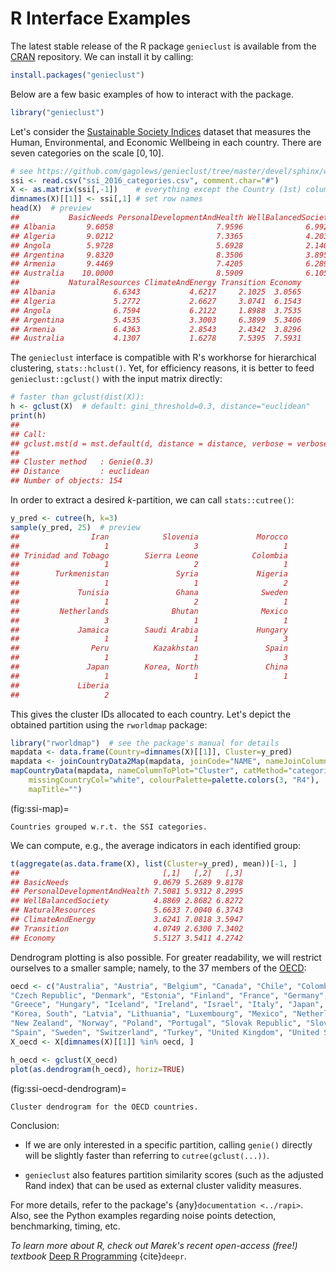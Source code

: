 



# R Interface Examples

The latest stable release of the R package `genieclust` is available from the
[CRAN](https://cran.r-project.org/web/packages/genieclust/) repository.
We can install it by calling:


``` r
install.packages("genieclust")
```


Below are a few basic examples of how to interact with the package.


``` r
library("genieclust")
```



Let's consider the [Sustainable Society Indices](http://www.ssfindex.com/)
dataset that measures the Human, Environmental, and Economic Wellbeing
in each country. There are seven categories on the scale $[0, 10]$.


``` r
# see https://github.com/gagolews/genieclust/tree/master/devel/sphinx/weave
ssi <- read.csv("ssi_2016_categories.csv", comment.char="#")
X <- as.matrix(ssi[,-1])    # everything except the Country (1st) column
dimnames(X)[[1]] <- ssi[,1] # set row names
head(X)  # preview
##           BasicNeeds PersonalDevelopmentAndHealth WellBalancedSociety
## Albania       9.6058                       7.9596              6.9926
## Algeria       9.0212                       7.3365              4.2039
## Angola        5.9728                       5.6928              2.1401
## Argentina     9.8320                       8.3506              3.8952
## Armenia       9.4469                       7.4205              6.2892
## Australia    10.0000                       8.5909              6.1055
##           NaturalResources ClimateAndEnergy Transition Economy
## Albania             6.6343           4.6217     2.1025  3.0565
## Algeria             5.2772           2.6627     3.0741  6.1543
## Angola              6.7594           6.2122     1.8988  3.7535
## Argentina           5.4535           3.3003     6.3899  5.3406
## Armenia             6.4363           2.8543     2.4342  3.8296
## Australia           4.1307           1.6278     7.5395  7.5931
```


The `genieclust` interface is compatible with R's workhorse
for hierarchical clustering, `stats::hclust()`.
Yet, for efficiency reasons, it is better to feed `genieclust::gclust()`
with the input matrix directly:



``` r
# faster than gclust(dist(X)):
h <- gclust(X)  # default: gini_threshold=0.3, distance="euclidean"
print(h)
## 
## Call:
## gclust.mst(d = mst.default(d, distance = distance, verbose = verbose,     ...), gini_threshold = gini_threshold, verbose = verbose)
## 
## Cluster method   : Genie(0.3) 
## Distance         : euclidean 
## Number of objects: 154
```

In order to extract a desired *k*-partition, we can call `stats::cutree()`:


``` r
y_pred <- cutree(h, k=3)
sample(y_pred, 25)  # preview
##                Iran            Slovenia             Morocco 
##                   1                   3                   1 
## Trinidad and Tobago        Sierra Leone            Colombia 
##                   1                   2                   1 
##        Turkmenistan               Syria             Nigeria 
##                   1                   1                   2 
##             Tunisia               Ghana              Sweden 
##                   1                   2                   1 
##         Netherlands              Bhutan              Mexico 
##                   3                   1                   1 
##             Jamaica        Saudi Arabia             Hungary 
##                   1                   1                   3 
##                Peru          Kazakhstan               Spain 
##                   1                   1                   3 
##               Japan        Korea, North               China 
##                   1                   1                   1 
##             Liberia 
##                   2
```

This gives the cluster IDs allocated to each country.
Let's depict the obtained partition using the `rworldmap` package:


``` r
library("rworldmap")  # see the package's manual for details
mapdata <- data.frame(Country=dimnames(X)[[1]], Cluster=y_pred)
mapdata <- joinCountryData2Map(mapdata, joinCode="NAME", nameJoinColumn="Country")
mapCountryData(mapdata, nameColumnToPlot="Cluster", catMethod="categorical",
    missingCountryCol="white", colourPalette=palette.colors(3, "R4"),
    mapTitle="")
```

(fig:ssi-map)=
```{figure} r-figures/ssi-map-1.*
Countries grouped w.r.t. the SSI categories.
```


We can compute, e.g., the average indicators in each identified group:


``` r
t(aggregate(as.data.frame(X), list(Cluster=y_pred), mean))[-1, ]
##                                [,1]   [,2]   [,3]
## BasicNeeds                   9.0679 5.2689 9.8178
## PersonalDevelopmentAndHealth 7.5081 5.9312 8.2995
## WellBalancedSociety          4.8869 2.8682 6.8272
## NaturalResources             5.6633 7.0040 6.3743
## ClimateAndEnergy             3.6241 7.0818 3.5947
## Transition                   4.0749 2.6300 7.3402
## Economy                      5.5127 3.5411 4.2742
```


Dendrogram plotting is also possible.
For greater readability, we will restrict ourselves to a smaller sample;
namely, to the 37 members of the [OECD](https://en.wikipedia.org/wiki/OECD):


``` r
oecd <- c("Australia", "Austria", "Belgium", "Canada", "Chile", "Colombia",
"Czech Republic", "Denmark", "Estonia", "Finland", "France", "Germany",
"Greece", "Hungary", "Iceland", "Ireland", "Israel", "Italy", "Japan",
"Korea, South", "Latvia", "Lithuania", "Luxembourg", "Mexico", "Netherlands",
"New Zealand", "Norway", "Poland", "Portugal", "Slovak Republic", "Slovenia",
"Spain", "Sweden", "Switzerland", "Turkey", "United Kingdom", "United States")
X_oecd <- X[dimnames(X)[[1]] %in% oecd, ]
```



``` r
h_oecd <- gclust(X_oecd)
plot(as.dendrogram(h_oecd), horiz=TRUE)
```

(fig:ssi-oecd-dendrogram)=
```{figure} r-figures/ssi-oecd-dendrogram-1.*
Cluster dendrogram for the OECD countries.
```



Conclusion:

* If we are only interested in a specific partition,
calling `genie()` directly will be slightly faster than referring to
`cutree(gclust(...))`.

* `genieclust` also features partition similarity scores
(such as the adjusted Rand index) that can be used as
external cluster validity measures.

For more details, refer to the package's {any}`documentation <../rapi>`.
Also, see the Python examples regarding noise points detection,
benchmarking, timing, etc.

*To learn more about R, check out Marek's recent open-access (free!) textbook*
[Deep R Programming](https://deepr.gagolewski.com/)
{cite}`deepr`.
